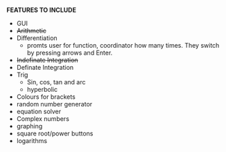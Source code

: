 **FEATURES TO INCLUDE**
- GUI
- ~~Arithmetic~~ 
- Differentiation 
   - promts user for function, coordinator how many times. They switch by pressing arrows and Enter.
- ~~Indefinate Integration~~
- Definate Integration 
- Trig 
   - Sin, cos, tan and arc 
   - hyperbolic 
- Colours for brackets
- random number generator 
- equation solver 
- Complex numbers 
- graphing
- square root/power buttons
- logarithms
